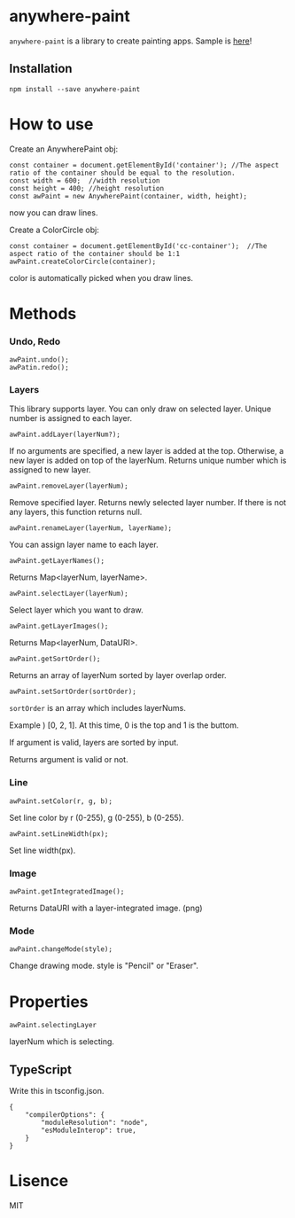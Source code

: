 # anywhere-paint

`anywhere-paint` is a library to create painting apps.
Sample is [here](https://tunamagur0.github.io/anywhere-paint-sample)!

## Installation

`npm install --save anywhere-paint`

# How to use

Create an AnywherePaint obj:

```
const container = document.getElementById('container'); //The aspect ratio of the container should be equal to the resolution.
const width = 600;  //width resolution
const height = 400; //height resolution
const awPaint = new AnywherePaint(container, width, height);
```

now you can draw lines.

Create a ColorCircle obj:

```
const container = document.getElementById('cc-container');  //The aspect ratio of the container should be 1:1
awPaint.createColorCircle(container);
```

color is automatically picked when you draw lines.

# Methods

### Undo, Redo

```
awPaint.undo();
awPatin.redo();
```

### Layers

This library supports layer.
You can only draw on selected layer.
Unique number is assigned to each layer.

```
awPaint.addLayer(layerNum?);
```

If no arguments are specified, a new layer is added at the top.
Otherwise, a new layer is added on top of the layerNum.
Returns unique number which is assigned to new layer.

```
awPaint.removeLayer(layerNum);
```

Remove specified layer.
Returns newly selected layer number. If there is not any layers, this function returns null.

```
awPaint.renameLayer(layerNum, layerName);
```

You can assign layer name to each layer.

```
awPaint.getLayerNames();
```

Returns Map<layerNum, layerName>.

```
awPaint.selectLayer(layerNum);
```

Select layer which you want to draw.

```
awPaint.getLayerImages();
```

Returns Map<layerNum, DataURI>.

```
awPaint.getSortOrder();
```

Returns an array of layerNum sorted by layer overlap order.

```
awPaint.setSortOrder(sortOrder);
```

`sortOrder` is an array which includes layerNums.

Example ) [0, 2, 1]. At this time, 0 is the top and 1 is the buttom.

If argument is valid, layers are sorted by input.

Returns argument is valid or not.

### Line

```
awPaint.setColor(r, g, b);
```

Set line color by r (0-255), g (0-255), b (0-255).

```
awPaint.setLineWidth(px);
```

Set line width(px).

### Image

```
awPaint.getIntegratedImage();
```

Returns DataURI with a layer-integrated image. (png)

### Mode

```
awPaint.changeMode(style);
```

Change drawing mode.
style is "Pencil" or "Eraser".

# Properties

```
awPaint.selectingLayer
```

layerNum which is selecting.

## TypeScript

Write this in tsconfig.json.

```
{
    "compilerOptions": {
        "moduleResolution": "node",
        "esModuleInterop": true,
    }
}
```

# Lisence

MIT
